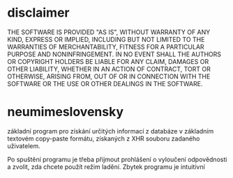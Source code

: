 # disclaimer
THE SOFTWARE IS PROVIDED "AS IS", WITHOUT WARRANTY OF ANY KIND, EXPRESS OR
IMPLIED, INCLUDING BUT NOT LIMITED TO THE WARRANTIES OF MERCHANTABILITY,
FITNESS FOR A PARTICULAR PURPOSE AND NONINFRINGEMENT. IN NO EVENT SHALL THE
AUTHORS OR COPYRIGHT HOLDERS BE LIABLE FOR ANY CLAIM, DAMAGES OR OTHER
LIABILITY, WHETHER IN AN ACTION OF CONTRACT, TORT OR OTHERWISE, ARISING FROM,
OUT OF OR IN CONNECTION WITH THE SOFTWARE OR THE USE OR OTHER DEALINGS IN THE
SOFTWARE.




# neumimeslovensky
základní program pro získání určitých informací z databáze v základním textovém copy-paste formátu, získaných z XHR souboru zadaného uživatelem.

Po spuštění programu je třeba přijmout prohlášení o vyloučení odpovědnosti a zvolit, zda chcete použít režim ladění. Zbytek programu je intuitivní
